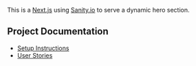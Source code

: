 This is a [Next.js](https://nextjs.org) using [Sanity.io](https://www.sanity.io/) to serve a dynamic hero section.

## Project Documentation
- [Setup Instructions](./docs/setup.md)
- [User Stories](./docs/user-stories.md)
